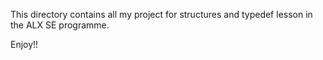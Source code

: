 This directory contains all my project for structures and typedef lesson in the ALX SE programme.

Enjoy!!
